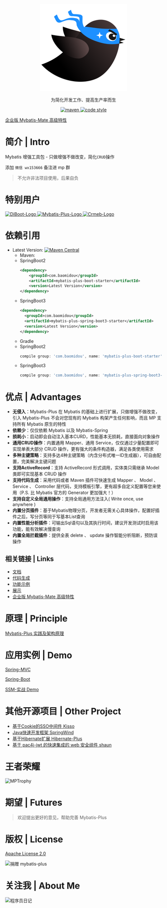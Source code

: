 <p align="center">
  <a href="https://github.com/baomidou/mybatis-plus" target="_blank">
   <img alt="Mybatis-Plus-Logo" src="https://raw.githubusercontent.com/baomidou/logo/master/mybatis-plus-logo-new-mini.png">
  </a>
</p>

<p align="center">
  为简化开发工作、提高生产率而生
</p>

<p align="center">
  <a href="https://search.maven.org/search?q=g:com.baomidou%20a:mybatis-*">
    <img alt="maven" src="https://img.shields.io/maven-central/v/com.baomidou/mybatis-plus.svg?style=flat-square">
  </a>

  <a href="https://www.apache.org/licenses/LICENSE-2.0">
    <img alt="code style" src="https://img.shields.io/badge/license-Apache%202-4EB1BA.svg?style=flat-square">
  </a>
</p>

[企业版 Mybatis-Mate 高级特性](https://gitee.com/baomidou/mybatis-mate-examples)

# 简介 | Intro

Mybatis 增强工具包 - 只做增强不做改变，简化`CRUD`操作

添加 `微信 wx153666` 备注进 mp 群

> 不允许非法项目使用，后果自负

# 特别用户

<p>
  <a href="https://www.diboot.com/?from=mp" target="_blank">
   <img alt="DiBoot-Logo" src="https://www.diboot.com/diboot_slogon.png" width="160px" height="50px">
  </a>
  <a href="http://aizuda.com/?from=mp" target="_blank">
   <img alt="Mybatis-Plus-Logo" src="https://foruda.gitee.com/images/1685339582501163828/763d3037_12260.png" width="160px" height="50px">
  </a>
  <a href="http://github.crmeb.net/u/MyBatis-Plus" target="_blank">
   <img alt="Crmeb-Logo" src="https://foruda.gitee.com/images/1685339553088166856/b0a6b1a4_12260.gif" width="160px" height="50px">
  </a>
</p>


# 依赖引用

- Latest Version: [![Maven Central](https://img.shields.io/maven-central/v/com.baomidou/mybatis-plus.svg)](https://search.maven.org/search?q=g:com.baomidou%20a:mybatis-*)
    - Maven:
    - SpringBoot2
      ```xml
      <dependency>
          <groupId>com.baomidou</groupId>
          <artifactId>mybatis-plus-boot-starter</artifactId>
          <version>Latest Version</version>
      </dependency>
      ```
    - SpringBoot3
      ```xml
      <dependency>
        <groupId>com.baomidou</groupId>
        <artifactId>mybatis-plus-spring-boot3-starter</artifactId>
        <version>Latest Version</version>
      </dependency>
      ```
    - Gradle
    - SpringBoot2
      ```groovy
      compile group: 'com.baomidou', name: 'mybatis-plus-boot-starter', version: 'Latest Version'
      ```
    - SpringBoot3
      ```groovy
      compile group: 'com.baomidou', name: 'mybatis-plus-spring-boot3-starter', version: 'Latest Version'
      ```

# 优点 | Advantages

- **无侵入**：Mybatis-Plus 在 Mybatis 的基础上进行扩展，只做增强不做改变，引入 Mybatis-Plus 不会对您现有的 Mybatis 构架产生任何影响，而且 MP 支持所有 Mybatis 原生的特性
- **依赖少**：仅仅依赖 Mybatis 以及 Mybatis-Spring
- **损耗小**：启动即会自动注入基本CURD，性能基本无损耗，直接面向对象操作
- **通用CRUD操作**：内置通用 Mapper、通用 Service，仅仅通过少量配置即可实现单表大部分 CRUD 操作，更有强大的条件构造器，满足各类使用需求
- **多种主键策略**：支持多达4种主键策略（内含分布式唯一ID生成器），可自由配置，完美解决主键问题
- **支持ActiveRecord**：支持 ActiveRecord 形式调用，实体类只需继承 Model 类即可实现基本 CRUD 操作
- **支持代码生成**：采用代码或者 Maven 插件可快速生成 Mapper 、 Model 、 Service 、 Controller 层代码，支持模板引擎，更有超多自定义配置等您来使用（P.S. 比 Mybatis 官方的 Generator 更加强大！）
- **支持自定义全局通用操作**：支持全局通用方法注入( Write once, use anywhere )
- **内置分页插件**：基于Mybatis物理分页，开发者无需关心具体操作，配置好插件之后，写分页等同于写基本List查询
- **内置性能分析插件**：可输出Sql语句以及其执行时间，建议开发测试时启用该功能，能有效解决慢查询
- **内置全局拦截插件**：提供全表 delete 、 update 操作智能分析阻断，预防误操作

## 相关链接 | Links

- [文档](https://baomidou.com)
- [代码生成](https://github.com/baomidou/generator)
- [功能示例](https://gitee.com/baomidou/mybatis-plus-samples)
- [展示](https://github.com/baomidou/awesome-mybatis-plus)
- [企业版 Mybatis-Mate 高级特性](https://gitee.com/baomidou/mybatis-mate-examples)

# 原理 | Principle

[Mybatis-Plus 实践及架构原理](https://gitee.com/baomidou/mybatis-plus/attach_files)

# 应用实例 | Demo

[Spring-MVC](https://gitee.com/baomidou/mybatisplus-spring-mvc)

[Spring-Boot](https://gitee.com/baomidou/mybatisplus-spring-boot)

[SSM-实战 Demo](https://gitee.com/juapk/SpringWind)

# 其他开源项目 | Other Project

- [基于Cookie的SSO中间件 Kisso](https://gitee.com/baomidou/kisso)
- [Java快速开发框架 SpringWind](https://gitee.com/juapk/SpringWind)
- [基于Hibernate扩展 Hibernate-Plus](https://gitee.com/baomidou/hibernate-plus)
- [基于 pac4j-jwt 的快速集成的 web 安全组件 shaun](https://gitee.com/baomidou/shaun)

# 王者荣耀
![MPTrophy](https://foruda.gitee.com/images/1703034397683946868/c9bf2ba5_12260.jpeg "mybatis-plus.jpg")

# 期望 | Futures

> 欢迎提出更好的意见，帮助完善 Mybatis-Plus

# 版权 | License

[Apache License 2.0](https://www.apache.org/licenses/LICENSE-2.0)

![捐赠 mybatis-plus](https://gitee.com/uploads/images/2015/1222/211207_0acab44e_12260.png "支持一下mybatis-plus")

# 关注我 | About Me

![程序员日记](https://images.gitee.com/uploads/images/2019/0619/181933_46d5b802_12260.png "程序员日记")
